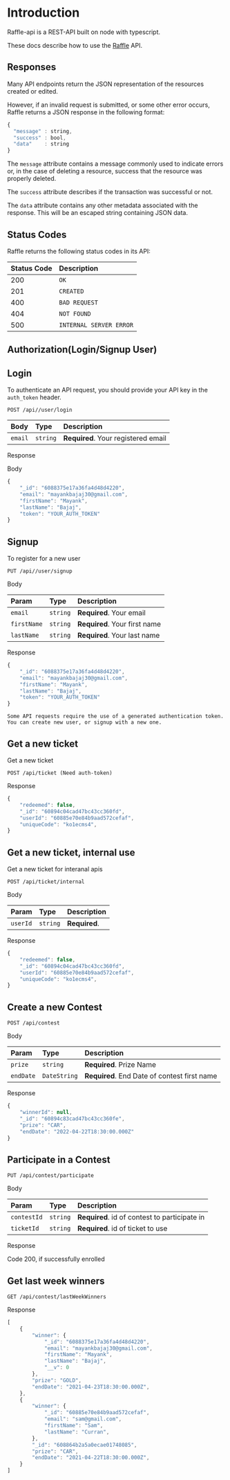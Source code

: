 # Introduction

Raffle-api is a REST-API built on node with typescript.

These docs describe how to use the [Raffle](https://raffle-contest-api.herokuapp.com/) API.

[comment]: <> (## Use Cases)

[comment]: <> (There are many reasons to use the Gophish API. The most common use case is to gather report information for a given campaign, so that you can build custom reports in software you're most familiar with, such as Excel or Numbers.)

[comment]: <> (However, automating the creation of campaigns and campaign attributes such as templates, landing pages, and more provides the ability to create a fully automated phishing simulation program. This would allow campaigns to be run throughout the year automatically. This also allows the Gophish administrator to be included in the campaigns, since they wouldn't know exactly which day it would start!)

## Responses

Many API endpoints return the JSON representation of the resources created or edited.

However, if an invalid request is submitted, or some other error occurs, Raffle returns a JSON response in the following format:

```javascript
{
  "message" : string,
  "success" : bool,
  "data"    : string
}
```

The `message` attribute contains a message commonly used to indicate errors or, in the case of deleting a resource, success that the resource was properly deleted.

The `success` attribute describes if the transaction was successful or not.

The `data` attribute contains any other metadata associated with the response. This will be an escaped string containing JSON data.

## Status Codes

Raffle returns the following status codes in its API:

| Status Code | Description |
| :--- | :--- |
| 200 | `OK` |
| 201 | `CREATED` |
| 400 | `BAD REQUEST` |
| 404 | `NOT FOUND` |
| 500 | `INTERNAL SERVER ERROR` |


## Authorization(Login/Signup User)

## Login
To authenticate an API request, you should provide your API key in the `auth_token` header.


```http
POST /api//user/login
```

| Body | Type | Description |
| :--- | :--- | :--- |
| `email` | `string` | **Required**. Your registered email |

Response

Body

```javascript
{
	"_id": "6088375e17a36fa4d48d4220",
	"email": "mayankbajaj30@gmail.com",
	"firstName": "Mayank",
	"lastName": "Bajaj",
	"token": "YOUR_AUTH_TOKEN"
}
```

## Signup

To register for a new user

```http
PUT /api//user/signup
```
Body

| Param | Type | Description |
| :--- | :--- | :--- |
| `email` | `string` | **Required**. Your  email |
| `firstName` | `string` | **Required**. Your first name  |
| `lastName` | `string` | **Required**. Your last name  |


Response

```javascript
{
	"_id": "6088375e17a36fa4d48d4220",
	"email": "mayankbajaj30@gmail.com",
	"firstName": "Mayank",
	"lastName": "Bajaj",
	"token": "YOUR_AUTH_TOKEN"
}
```

```
Some API requests require the use of a generated authentication token. You can create new user, or signup with a new one.
```


## Get a new ticket

Get a new ticket
```http
POST /api/ticket (Need auth-token)
```

Response

```javascript
{
	"redeemed": false,
	"_id": "60894c04cad47bc43cc360fd",
	"userId": "60885e70e84b9aad572cefaf",
	"uniqueCode": "ko1ecms4",
}
```

## Get a new ticket, internal use

Get a new ticket for interanal apis
```http
POST /api/ticket/internal
```

Body

| Param | Type | Description |
| :--- | :--- | :--- |
| `userId` | `string` | **Required**.  |

Response

```javascript
{
	"redeemed": false,
	"_id": "60894c04cad47bc43cc360fd",
	"userId": "60885e70e84b9aad572cefaf",
	"uniqueCode": "ko1ecms4",
}
```

## Create a new Contest

```http
POST /api/contest
```

Body

| Param | Type | Description |
| :--- | :--- | :--- |
| `prize` | `string` | **Required**. Prize Name  |
| `endDate` | `DateString` | **Required**. End Date of contest first name  |
Response

```javascript
{
	"winnerId": null,
	"_id": "60894c83cad47bc43cc360fe",
	"prize": "CAR",
	"endDate": "2022-04-22T18:30:00.000Z"
}
```


## Participate in a Contest

```http
PUT /api/contest/participate
```

Body

| Param | Type | Description |
| :--- | :--- | :--- |
| `contestId` | `string` | **Required**. id of contest to participate in   |
| `ticketId` | `string` | **Required**. id of ticket to use  |
Response

Code 200, if successfully enrolled


## Get last week winners

```http
GET /api/contest/lastWeekWinners
```

Response

```javascript
[
	{
		"winner": {
			"_id": "6088375e17a36fa4d48d4220",
			"email": "mayankbajaj30@gmail.com",
			"firstName": "Mayank",
			"lastName": "Bajaj",
			"__v": 0
		},
		"prize": "GOLD",
		"endDate": "2021-04-23T18:30:00.000Z",
	},
	{
		"winner": {
			"_id": "60885e70e84b9aad572cefaf",
			"email": "sam@gmail.com",
			"firstName": "Sam",
			"lastName": "Curran",
		},
		"_id": "608864b2a5a0ecae01748085",
		"prize": "CAR",
		"endDate": "2021-04-22T18:30:00.000Z",
	}
]
```
